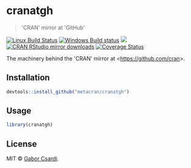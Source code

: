 


# cranatgh

> 'CRAN' mirror at 'GitHub'

[![Linux Build Status](https://travis-ci.org/metacran/cranatgh.svg?branch=master)](https://travis-ci.org//cranatgh)
[![Windows Build status](https://ci.appveyor.com/api/projects/status/github/metacran/cranatgh?svg=true)](https://ci.appveyor.com/project/metacran/cranatgh)
[![](http://www.r-pkg.org/badges/version/cranatgh)](http://www.r-pkg.org/pkg/cranatgh)
[![CRAN RStudio mirror downloads](http://cranlogs.r-pkg.org/badges/cranatgh)](http://www.r-pkg.org/pkg/cranatgh)
[![Coverage Status](https://img.shields.io/codecov/c/github/metacran/cranatgh/master.svg)](https://codecov.io/github/metacran/cranatgh?branch=master)

The machinery behind the 'CRAN' mirror at &lt;https://github.com/cran&gt;.

## Installation


```r
devtools::install_github("metacran/cranatgh")
```

## Usage


```r
library(cranatgh)
```

## License

MIT © [Gabor Csardi](https://github.com/gaborcsardi).
